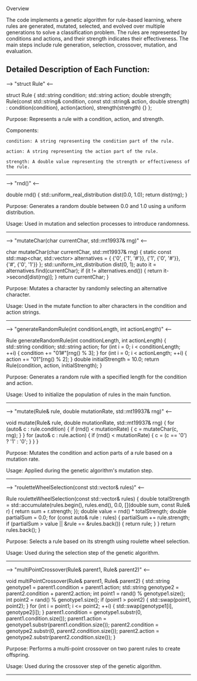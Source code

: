 Overview

The code implements a genetic algorithm for rule-based learning, where rules are generated, mutated, selected, and evolved over multiple generations to solve a classification problem. The rules are represented by conditions and actions, and their strength indicates their effectiveness. The main steps include rule generation, selection, crossover, mutation, and evaluation.


Detailed Description of Each Function:
-------------------------------------------------------------------------------------------------

--> "struct Rule" <--

struct Rule {
    std::string condition;
    std::string action;
    double strength;
    Rule(const std::string& condition, const std::string& action, double strength)
        : condition(condition), action(action), strength(strength) {}
};

Purpose: Represents a rule with a condition, action, and strength.

Components:

	condition: A string representing the condition part of the rule.

	action: A string representing the action part of the rule.

	strength: A double value representing the strength or effectiveness of the rule.
      
-------------------------------------------------------------------------------------------------

--> "rnd()" <--

double rnd() {
    std::uniform_real_distribution<double> dist(0.0, 1.0);
    return dist(rng);
}

Purpose: Generates a random double between 0.0 and 1.0 using a uniform distribution.

Usage: Used in mutation and selection processes to introduce randomness.
    
-------------------------------------------------------------------------------------------------

--> "mutateChar(char currentChar, std::mt19937& rng)" <--

char mutateChar(char currentChar, std::mt19937& rng) {
    static const std::map<char, std::vector<char>> alternatives = {
        {'0', {'1', '#'}},
        {'1', {'0', '#'}},
        {'#', {'0', '1'}}
    };
    std::uniform_int_distribution<int> dist(0, 1);
    auto it = alternatives.find(currentChar);
    if (it != alternatives.end()) {
        return it->second[dist(rng)];
    }
    return currentChar;
}

Purpose: Mutates a character by randomly selecting an alternative character.

Usage: Used in the mutate function to alter characters in the condition and action strings.
    
-------------------------------------------------------------------------------------------------

--> "generateRandomRule(int conditionLength, int actionLength)" <--

Rule generateRandomRule(int conditionLength, int actionLength) {
    std::string condition;
    std::string action;
    for (int i = 0; i < conditionLength; ++i) {
        condition += "01#"[rng() % 3];
    }
    for (int i = 0; i < actionLength; ++i) {
        action += "01"[rng() % 2];
    }
    double initialStrength = 10.0;
    return Rule(condition, action, initialStrength);
}

Purpose: Generates a random rule with a specified length for the condition and action.

Usage: Used to initialize the population of rules in the main function.
    
-------------------------------------------------------------------------------------------------

--> "mutate(Rule& rule, double mutationRate, std::mt19937& rng)" <--

void mutate(Rule& rule, double mutationRate, std::mt19937& rng) {
    for (auto& c : rule.condition) {
        if (rnd() < mutationRate) {
            c = mutateChar(c, rng);
        }
    }
    for (auto& c : rule.action) {
        if (rnd() < mutationRate) {
            c = (c == '0') ? '1' : '0';
        }
    }
}

Purpose: Mutates the condition and action parts of a rule based on a mutation rate.

Usage: Applied during the genetic algorithm's mutation step.
    
-------------------------------------------------------------------------------------------------

--> "rouletteWheelSelection(const std::vector<Rule>& rules)" <--

Rule rouletteWheelSelection(const std::vector<Rule>& rules) {
    double totalStrength = std::accumulate(rules.begin(), rules.end(), 0.0,
        [](double sum, const Rule& r) { return sum + r.strength; });
    double value = rnd() * totalStrength;
    double partialSum = 0.0;
    for (const auto& rule : rules) {
        partialSum += rule.strength;
        if (partialSum > value || &rule == &rules.back()) {
            return rule;
        }
    }
    return rules.back();
}

Purpose: Selects a rule based on its strength using roulette wheel selection.

Usage: Used during the selection step of the genetic algorithm.

-------------------------------------------------------------------------------------------------

--> "multiPointCrossover(Rule& parent1, Rule& parent2)" <--

void multiPointCrossover(Rule& parent1, Rule& parent2) {
    std::string genotype1 = parent1.condition + parent1.action;
    std::string genotype2 = parent2.condition + parent2.action;
    int point1 = rand() % genotype1.size();
    int point2 = rand() % genotype1.size();
    if (point1 > point2) {
        std::swap(point1, point2);
    }
    for (int i = point1; i <= point2; ++i) {
        std::swap(genotype1[i], genotype2[i]);
    }
    parent1.condition = genotype1.substr(0, parent1.condition.size());
    parent1.action = genotype1.substr(parent1.condition.size());
    parent2.condition = genotype2.substr(0, parent2.condition.size());
    parent2.action = genotype2.substr(parent2.condition.size());
}

Purpose: Performs a multi-point crossover on two parent rules to create offspring.

Usage: Used during the crossover step of the genetic algorithm.

-------------------------------------------------------------------------------------------------

